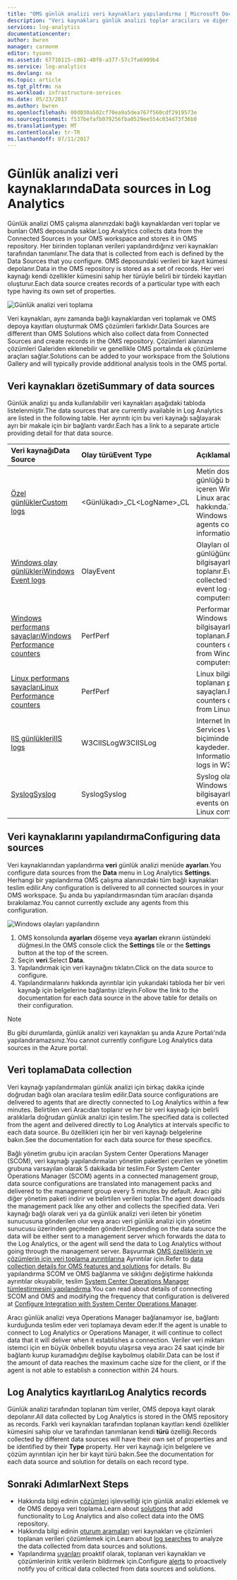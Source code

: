 ```yaml
---
title: "OMS günlük analizi veri kaynakları yapılandırma | Microsoft Docs"
description: "Veri kaynakları günlük analizi toplar aracıları ve diğer kaynakları bağlı verileri tanımlayın.  Bu makalede kavramı nasıl günlük analizi veri kaynakları kullanır, bunların nasıl yapılandırılacağı ayrıntılarını açıklar ve kullanılabilen değişik veri kaynakları özetini sağlar."
services: log-analytics
documentationcenter: 
author: bwren
manager: carmonm
editor: tysonn
ms.assetid: 67710115-c861-40f8-a377-57c7fa6909b4
ms.service: log-analytics
ms.devlang: na
ms.topic: article
ms.tgt_pltfrm: na
ms.workload: infrastructure-services
ms.date: 05/23/2017
ms.author: bwren
ms.openlocfilehash: 00d030a502cf70ea9a5dea767f560cdf2919573e
ms.sourcegitcommit: f537befafb079256fba0529ee554c034d73f36b0
ms.translationtype: MT
ms.contentlocale: tr-TR
ms.lasthandoff: 07/11/2017
---
```

# <a name="data-sources-in-log-analytics"></a><span data-ttu-id="54c6d-104">Günlük analizi veri kaynaklarında</span><span class="sxs-lookup"><span data-stu-id="54c6d-104">Data sources in Log Analytics</span></span>
<span data-ttu-id="54c6d-105">Günlük analizi OMS çalışma alanınızdaki bağlı kaynaklardan veri toplar ve bunları OMS deposunda saklar.</span><span class="sxs-lookup"><span data-stu-id="54c6d-105">Log Analytics collects data from the Connected Sources in your OMS workspace and stores it in OMS repository.</span></span>  <span data-ttu-id="54c6d-106">Her birinden toplanan verileri yapılandırdığınız veri kaynakları tarafından tanımlanır.</span><span class="sxs-lookup"><span data-stu-id="54c6d-106">The data that is collected from each is defined by the Data Sources that you configure.</span></span>  <span data-ttu-id="54c6d-107">OMS deposundaki verileri bir kayıt kümesi depolanır.</span><span class="sxs-lookup"><span data-stu-id="54c6d-107">Data in the OMS repository is stored as a set of records.</span></span>  <span data-ttu-id="54c6d-108">Her veri kaynağı kendi özellikler kümesini sahip her türüyle belirli bir türdeki kayıtları oluşturur.</span><span class="sxs-lookup"><span data-stu-id="54c6d-108">Each data source creates records of a particular type with each type having its own set of properties.</span></span>

![Günlük analizi veri toplama](./media/log-analytics-data-sources/overview.png)

<span data-ttu-id="54c6d-110">Veri kaynakları, aynı zamanda bağlı kaynaklardan veri toplamak ve OMS depoya kayıtları oluşturmak OMS çözümleri farklıdır.</span><span class="sxs-lookup"><span data-stu-id="54c6d-110">Data Sources are different than OMS Solutions which also collect data from Connected Sources and create records in the OMS repository.</span></span>  <span data-ttu-id="54c6d-111">Çözümleri alanınıza çözümleri Galeriden eklenebilir ve genellikle OMS portalında ek çözümleme araçları sağlar.</span><span class="sxs-lookup"><span data-stu-id="54c6d-111">Solutions can be added to your workspace from the Solutions Gallery and will typically provide additional analysis tools in the OMS portal.</span></span>  

## <a name="summary-of-data-sources"></a><span data-ttu-id="54c6d-112">Veri kaynakları özeti</span><span class="sxs-lookup"><span data-stu-id="54c6d-112">Summary of data sources</span></span>
<span data-ttu-id="54c6d-113">Günlük analizi şu anda kullanılabilir veri kaynakları aşağıdaki tabloda listelenmiştir.</span><span class="sxs-lookup"><span data-stu-id="54c6d-113">The data sources that are currently available in Log Analytics are listed in the following table.</span></span>  <span data-ttu-id="54c6d-114">Her ayrıntı için bu veri kaynağı sağlayarak ayrı bir makale için bir bağlantı vardır.</span><span class="sxs-lookup"><span data-stu-id="54c6d-114">Each has a link to a separate article providing detail for that data source.</span></span>

| <span data-ttu-id="54c6d-115">Veri kaynağı</span><span class="sxs-lookup"><span data-stu-id="54c6d-115">Data Source</span></span> | <span data-ttu-id="54c6d-116">Olay türü</span><span class="sxs-lookup"><span data-stu-id="54c6d-116">Event Type</span></span> | <span data-ttu-id="54c6d-117">Açıklama</span><span class="sxs-lookup"><span data-stu-id="54c6d-117">Description</span></span> |
|:--- |:--- |:--- |
| [<span data-ttu-id="54c6d-118">Özel günlükler</span><span class="sxs-lookup"><span data-stu-id="54c6d-118">Custom logs</span></span>](log-analytics-data-sources-custom-logs.md) |<span data-ttu-id="54c6d-119">\<Günlükadı\>_CL</span><span class="sxs-lookup"><span data-stu-id="54c6d-119">\<LogName\>_CL</span></span> |<span data-ttu-id="54c6d-120">Metin dosyaları günlüğü bilgilerini içeren Windows veya Linux aracıları hakkında.</span><span class="sxs-lookup"><span data-stu-id="54c6d-120">Text files on Windows or Linux agents containing log information.</span></span> |
| [<span data-ttu-id="54c6d-121">Windows olay günlükleri</span><span class="sxs-lookup"><span data-stu-id="54c6d-121">Windows Event logs</span></span>](log-analytics-data-sources-windows-events.md) |<span data-ttu-id="54c6d-122">Olay</span><span class="sxs-lookup"><span data-stu-id="54c6d-122">Event</span></span> |<span data-ttu-id="54c6d-123">Olayları olay günlüğünden Windows bilgisayarlarda toplanır.</span><span class="sxs-lookup"><span data-stu-id="54c6d-123">Events collected from the event log on Windows computers.</span></span> |
| [<span data-ttu-id="54c6d-124">Windows performans sayaçları</span><span class="sxs-lookup"><span data-stu-id="54c6d-124">Windows Performance counters</span></span>](log-analytics-data-sources-performance-counters.md) |<span data-ttu-id="54c6d-125">Perf</span><span class="sxs-lookup"><span data-stu-id="54c6d-125">Perf</span></span> |<span data-ttu-id="54c6d-126">Performans sayaçları Windows bilgisayarlardan toplanan.</span><span class="sxs-lookup"><span data-stu-id="54c6d-126">Performance counters collected from Windows computers.</span></span> |
| [<span data-ttu-id="54c6d-127">Linux performans sayaçları</span><span class="sxs-lookup"><span data-stu-id="54c6d-127">Linux Performance counters</span></span>](log-analytics-data-sources-performance-counters.md) |<span data-ttu-id="54c6d-128">Perf</span><span class="sxs-lookup"><span data-stu-id="54c6d-128">Perf</span></span> |<span data-ttu-id="54c6d-129">Linux bilgisayarlardan toplanan performans sayaçları.</span><span class="sxs-lookup"><span data-stu-id="54c6d-129">Performance counters collected from Linux computers.</span></span> |
| [<span data-ttu-id="54c6d-130">IIS günlükleri</span><span class="sxs-lookup"><span data-stu-id="54c6d-130">IIS logs</span></span>](log-analytics-data-sources-iis-logs.md) |<span data-ttu-id="54c6d-131">W3CIISLog</span><span class="sxs-lookup"><span data-stu-id="54c6d-131">W3CIISLog</span></span> |<span data-ttu-id="54c6d-132">Internet Information Services W3C biçiminde kaydeder.</span><span class="sxs-lookup"><span data-stu-id="54c6d-132">Internet Information Services logs in W3C format.</span></span> |
| [<span data-ttu-id="54c6d-133">Syslog</span><span class="sxs-lookup"><span data-stu-id="54c6d-133">Syslog</span></span>](log-analytics-data-sources-syslog.md) |<span data-ttu-id="54c6d-134">Syslog</span><span class="sxs-lookup"><span data-stu-id="54c6d-134">Syslog</span></span> |<span data-ttu-id="54c6d-135">Syslog olayları Windows veya Linux bilgisayarlardaki.</span><span class="sxs-lookup"><span data-stu-id="54c6d-135">Syslog events on Windows or Linux computers.</span></span> |

## <a name="configuring-data-sources"></a><span data-ttu-id="54c6d-136">Veri kaynaklarını yapılandırma</span><span class="sxs-lookup"><span data-stu-id="54c6d-136">Configuring data sources</span></span>
<span data-ttu-id="54c6d-137">Veri kaynaklarından yapılandırma **veri** günlük analizi menüde **ayarları**.</span><span class="sxs-lookup"><span data-stu-id="54c6d-137">You configure data sources from the **Data** menu in Log Analytics **Settings**.</span></span>  <span data-ttu-id="54c6d-138">Herhangi bir yapılandırma OMS çalışma alanınızdaki tüm bağlı kaynakları teslim edilir.</span><span class="sxs-lookup"><span data-stu-id="54c6d-138">Any configuration is delivered to all connected sources in your OMS workspace.</span></span>  <span data-ttu-id="54c6d-139">Şu anda bu yapılandırmasından tüm aracıları dışarıda bırakılamaz.</span><span class="sxs-lookup"><span data-stu-id="54c6d-139">You cannot currently exclude any agents from this configuration.</span></span>

![Windows olayları yapılandırın](./media/log-analytics-data-sources/configure-events.png)

1. <span data-ttu-id="54c6d-141">OMS konsolunda **ayarları** döşeme veya **ayarları** ekranın üstündeki düğmesi.</span><span class="sxs-lookup"><span data-stu-id="54c6d-141">In the OMS console click the **Settings** tile or the **Settings** button at the top of the screen.</span></span>
2. <span data-ttu-id="54c6d-142">Seçin **veri**.</span><span class="sxs-lookup"><span data-stu-id="54c6d-142">Select **Data**.</span></span>
3. <span data-ttu-id="54c6d-143">Yapılandırmak için veri kaynağını tıklatın.</span><span class="sxs-lookup"><span data-stu-id="54c6d-143">Click on the data source to configure.</span></span>
4. <span data-ttu-id="54c6d-144">Yapılandırmalarını hakkında ayrıntılar için yukarıdaki tabloda her bir veri kaynağı için belgelerine bağlantıyı izleyin.</span><span class="sxs-lookup"><span data-stu-id="54c6d-144">Follow the link to the documentation for each data source in the above table for details on their configuration.</span></span>

> [!NOTE]
> <span data-ttu-id="54c6d-145">Bu gibi durumlarda, günlük analizi veri kaynakları şu anda Azure Portalı'nda yapılandıramazsınız.</span><span class="sxs-lookup"><span data-stu-id="54c6d-145">You cannot currently configure Log Analytics data sources in the Azure portal.</span></span>

## <a name="data-collection"></a><span data-ttu-id="54c6d-146">Veri toplama</span><span class="sxs-lookup"><span data-stu-id="54c6d-146">Data collection</span></span>
<span data-ttu-id="54c6d-147">Veri kaynağı yapılandırmaları günlük analizi için birkaç dakika içinde doğrudan bağlı olan aracılara teslim edilir.</span><span class="sxs-lookup"><span data-stu-id="54c6d-147">Data source configurations are delivered to agents that are directly connected to Log Analytics within a few minutes.</span></span>  <span data-ttu-id="54c6d-148">Belirtilen veri Aracıdan toplanır ve her bir veri kaynağı için belirli aralıklarla doğrudan günlük analizi için teslim.</span><span class="sxs-lookup"><span data-stu-id="54c6d-148">The specified data is collected from the agent and delivered directly to Log Analytics at intervals specific to each data source.</span></span>  <span data-ttu-id="54c6d-149">Bu özellikleri için her bir veri kaynağı belgelerine bakın.</span><span class="sxs-lookup"><span data-stu-id="54c6d-149">See the documentation for each data source for these specifics.</span></span>

<span data-ttu-id="54c6d-150">Bağlı yönetim grubu için aracıları System Center Operations Manager (SCOM), veri kaynağı yapılandırmaları yönetim paketleri çevrilen ve yönetim grubuna varsayılan olarak 5 dakikada bir teslim.</span><span class="sxs-lookup"><span data-stu-id="54c6d-150">For System Center Operations Manager (SCOM) agents in a connected management group, data source configurations are translated into management packs and delivered to the management group every 5 minutes by default.</span></span>  <span data-ttu-id="54c6d-151">Aracı gibi diğer yönetim paketi indirir ve belirtilen verileri toplar.</span><span class="sxs-lookup"><span data-stu-id="54c6d-151">The agent downloads the management pack like any other and collects the specified data.</span></span> <span data-ttu-id="54c6d-152">Veri kaynağı bağlı olarak veri ya da günlük analizi veri ileten bir yönetim sunucusuna gönderilen olur veya aracı veri günlük analizi için yönetim sunucusu üzerinden geçmeden gönderir.</span><span class="sxs-lookup"><span data-stu-id="54c6d-152">Depending on the data source the data will be either sent to a management server which forwards the data to the Log Analytics, or the agent will send the data to Log Analytics without going through the management server.</span></span> <span data-ttu-id="54c6d-153">Başvurmak [OMS özelliklerin ve çözümlerin için veri toplama ayrıntılarına](log-analytics-add-solutions.md#data-collection-details) Ayrıntılar için.</span><span class="sxs-lookup"><span data-stu-id="54c6d-153">Refer to [data collection details for OMS features and solutions](log-analytics-add-solutions.md#data-collection-details) for details.</span></span>  <span data-ttu-id="54c6d-154">Bu yapılandırma SCOM ve OMS bağlanma ve sıklığını değiştirme hakkında ayrıntılar okuyabilir, teslim [System Center Operations Manager tümleştirmesini yapılandırma](log-analytics-om-agents.md).</span><span class="sxs-lookup"><span data-stu-id="54c6d-154">You can read about details of connecting SCOM and OMS and modifying the frequency that configuration is delivered at [Configure Integration with System Center Operations Manager](log-analytics-om-agents.md).</span></span>

<span data-ttu-id="54c6d-155">Aracı günlük analizi veya Operations Manager bağlanamıyor ise, bağlantı kurduğunda teslim eder veri toplamaya devam eder.</span><span class="sxs-lookup"><span data-stu-id="54c6d-155">If the agent is unable to connect to Log Analytics or Operations Manager, it will continue to collect data that it will deliver when it establishes a connection.</span></span>  <span data-ttu-id="54c6d-156">Veriler veri miktarı istemci için en büyük önbellek boyutu ulaşırsa veya aracı 24 saat içinde bir bağlantı kurup kuramadığını değilse kaybolmuş olabilir.</span><span class="sxs-lookup"><span data-stu-id="54c6d-156">Data can be lost if the amount of data reaches the maximum cache size for the client, or if the agent is not able to establish a connection within 24 hours.</span></span>

## <a name="log-analytics-records"></a><span data-ttu-id="54c6d-157">Log Analytics kayıtları</span><span class="sxs-lookup"><span data-stu-id="54c6d-157">Log Analytics records</span></span>
<span data-ttu-id="54c6d-158">Günlük analizi tarafından toplanan tüm veriler, OMS depoya kayıt olarak depolanır.</span><span class="sxs-lookup"><span data-stu-id="54c6d-158">All data collected by Log Analytics is stored in the OMS repository as records.</span></span>  <span data-ttu-id="54c6d-159">Farklı veri kaynakları tarafından toplanan kayıtları kendi özellikler kümesini sahip olur ve tarafından tanımlanan kendi **türü** özelliği.</span><span class="sxs-lookup"><span data-stu-id="54c6d-159">Records collected by different data sources will have their own set of properties and be identified by their **Type** property.</span></span>  <span data-ttu-id="54c6d-160">Her veri kaynağı için belgelere ve çözüm ayrıntıları için her bir kayıt türü bakın.</span><span class="sxs-lookup"><span data-stu-id="54c6d-160">See the documentation for each data source and solution for details on each record type.</span></span>

## <a name="next-steps"></a><span data-ttu-id="54c6d-161">Sonraki Adımlar</span><span class="sxs-lookup"><span data-stu-id="54c6d-161">Next Steps</span></span>
* <span data-ttu-id="54c6d-162">Hakkında bilgi edinin [çözümleri](log-analytics-add-solutions.md) işlevselliği için günlük analizi eklemek ve de OMS depoya veri toplama.</span><span class="sxs-lookup"><span data-stu-id="54c6d-162">Learn about [solutions](log-analytics-add-solutions.md) that add functionality to Log Analytics and also collect data into the OMS repository.</span></span>
* <span data-ttu-id="54c6d-163">Hakkında bilgi edinin [oturum aramaları](log-analytics-log-searches.md) veri kaynakları ve çözümleri toplanan verileri çözümlemek için.</span><span class="sxs-lookup"><span data-stu-id="54c6d-163">Learn about [log searches](log-analytics-log-searches.md) to analyze the data collected from data sources and solutions.</span></span>  
* <span data-ttu-id="54c6d-164">Yapılandırma [uyarıları](log-analytics-alerts.md) proaktif olarak, toplanan veri kaynakları ve çözümlerinin kritik verilerin bildirmek için.</span><span class="sxs-lookup"><span data-stu-id="54c6d-164">Configure [alerts](log-analytics-alerts.md) to proactively notify you of critical data collected from data sources and solutions.</span></span>
